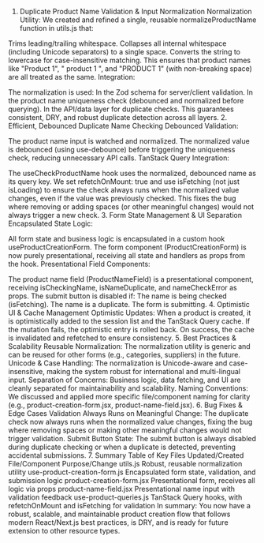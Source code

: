 1. Duplicate Product Name Validation & Input Normalization
   Normalization Utility:
   We created and refined a single, reusable normalizeProductName function in utils.js that:

Trims leading/trailing whitespace.
Collapses all internal whitespace (including Unicode separators) to a single space.
Converts the string to lowercase for case-insensitive matching.
This ensures that product names like "Product 1", " product 1 ", and "PRODUCT 1" (with non-breaking space) are all treated as the same.
Integration:

The normalization is used:
In the Zod schema for server/client validation.
In the product name uniqueness check (debounced and normalized before querying).
In the API/data layer for duplicate checks.
This guarantees consistent, DRY, and robust duplicate detection across all layers. 2. Efficient, Debounced Duplicate Name Checking
Debounced Validation:

The product name input is watched and normalized.
The normalized value is debounced (using use-debounce) before triggering the uniqueness check, reducing unnecessary API calls.
TanStack Query Integration:

The useCheckProductName hook uses the normalized, debounced name as its query key.
We set refetchOnMount: true and use isFetching (not just isLoading) to ensure the check always runs when the normalized value changes, even if the value was previously checked.
This fixes the bug where removing or adding spaces (or other meaningful changes) would not always trigger a new check. 3. Form State Management & UI Separation
Encapsulated State Logic:

All form state and business logic is encapsulated in a custom hook useProductCreationForm.
The form component (ProductCreationForm) is now purely presentational, receiving all state and handlers as props from the hook.
Presentational Field Components:

The product name field (ProductNameField) is a presentational component, receiving isCheckingName, isNameDuplicate, and nameCheckError as props.
The submit button is disabled if:
The name is being checked (isFetching).
The name is a duplicate.
The form is submitting. 4. Optimistic UI & Cache Management
Optimistic Updates:
When a product is created, it is optimistically added to the session list and the TanStack Query cache.
If the mutation fails, the optimistic entry is rolled back.
On success, the cache is invalidated and refetched to ensure consistency. 5. Best Practices & Scalability
Reusable Normalization:
The normalization utility is generic and can be reused for other forms (e.g., categories, suppliers) in the future.
Unicode & Case Handling:
The normalization is Unicode-aware and case-insensitive, making the system robust for international and multi-lingual input.
Separation of Concerns:
Business logic, data fetching, and UI are cleanly separated for maintainability and scalability.
Naming Conventions:
We discussed and applied more specific file/component naming for clarity (e.g., product-creation-form.jsx, product-name-field.jsx). 6. Bug Fixes & Edge Cases
Validation Always Runs on Meaningful Change:
The duplicate check now always runs when the normalized value changes, fixing the bug where removing spaces or making other meaningful changes would not trigger validation.
Submit Button State:
The submit button is always disabled during duplicate checking or when a duplicate is detected, preventing accidental submissions. 7. Summary Table of Key Files Updated/Created
File/Component Purpose/Change
utils.js Robust, reusable normalization utility
use-product-creation-form.js Encapsulated form state, validation, and submission logic
product-creation-form.jsx Presentational form, receives all logic via props
product-name-field.jsx Presentational name input with validation feedback
use-product-queries.js TanStack Query hooks, with refetchOnMount and isFetching for validation
In summary:
You now have a robust, scalable, and maintainable product creation flow that follows modern React/Next.js best practices, is DRY, and is ready for future extension to other resource types.
